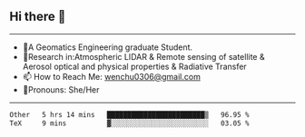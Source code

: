 ## Hi there 👋
---
- 🌱A Geomatics Engineering graduate Student.
- 🔭Research in:Atmospheric LIDAR & Remote sensing of satellite & Aerosol optical and physical properties & Radiative Transfer
- 📫 How to Reach Me: wenchu0306@gmail.com
- 🍒Pronouns: She/Her
---

<!--START_SECTION:waka-->

```txt
Other   5 hrs 14 mins   ████████████████████████▒   96.95 %
TeX     9 mins          ▓░░░░░░░░░░░░░░░░░░░░░░░░   03.05 %
```

<!--END_SECTION:waka-->








